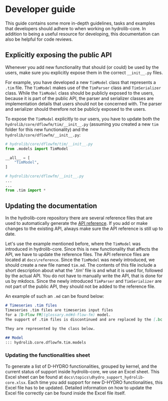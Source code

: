 # Developer guide
This guide contains some more in-depth guidelines, tasks and examples that developers should adhere to when working on hydrolib-core.
In addition to being a useful resource for developing, this documentation can also be helpful for code reviews.

## Explicitly exposing the public API
Whenever you add new functionality that should (or could) be used by the users, make sure you explicitly expose them in the correct `__init__.py` files.

For example, you have developed a new `TimModel` class that represents a `.tim` file. The `TimModel` makes use of the `TimParser` class and `TimSerializer` class. While the `TimModel` class should be publicly exposed to the users, because it is part of the public API, the parser and serializer classes are implementation details that users should not be concerned with. The parser and serializer should therefore not be publicly exposed to the users. 

To expose the `TimModel` explicitly to our users, you have to update both the `hydrolib/core/dflowfm/tim/__init__.py` (assuming you created a new `tim` folder for this new functionality) and the `hydrolib/core/dflowfm/__init__.py`:

```python
# hydrolib/core/dflowfm/tim/__init__.py
from .models import TimModel

__all__ = [
    "TimModel",
]
```

```python
# hydrolib/core/dflowfm/__init__.py
...
...
from .tim import *
```

## Updating the documentation
In the hydrolib-core repository there are several reference files that are used to automatically generate the [API reference](../reference/api.md). If you add or make changes to the existing API, always make sure the API reference is still up to date.

Let's use the example mentioned before, where the `TimModel` was introduced in hydrolib-core. Since this is new functionality that affects the API, we have to update the reference files. The API reference files are located at `docs\reference`. Since the `TimModel` was newly introduced, we should create a new file named `tim.md`. The contents of this file include a short description about what the '.tim' file is and what it is used for, followed by the actual API. You do not have to manually write the API, that is done for us by mkdocs. Since the newly introduced `TimParser` and `TimSerializer` are not part of the public API, they should not be added to the reference file. 

An example of such an `.md` can be found below:

```md
# Timeseries .tim files
Timeseries .tim files are timeseries input files 
for a [D-Flow FM](glossary.md#d-flow-fm) model.
The support of .tim files is discontinued and are replaced by the [.bc file](#bc-file).

They are represented by the class below.

## Model
::: hydrolib.core.dflowfm.tim.models

```

### Updating the functionalities sheet
To generate a list of D-HYDRO functionalities, grouped by kernel, and the current status of support inside hydrolib-core, we use an Excel sheet. This Excel sheet can be found at `docs\topics\dhydro_support_hydrolib-core.xlsx`. Each time you add support for new D-HYDRO functionalities, this Excel file has to be updated. Detailed information on how to update the Excel file correctly can be found inside the Excel file itself.
